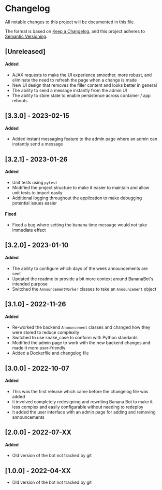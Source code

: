 # Changelog

All notable changes to this project will be documented in this file.

The format is based on [Keep a Changelog](https://keepachangelog.com/en/1.0.0/),
and this project adheres to [Semantic Versioning](https://semver.org/spec/v2.0.0.html).

## [Unreleased]

#### Added
- AJAX requests to make the UI experience smoother, more robust, and eliminate the need to refresh the page when a change is made
- New UI design that removes the filler content and looks better in general
- The ability to send a message instantly from the admin UI
- The ability to store state to enable persistence across container / app reboots

## [3.3.0] - 2023-02-15

#### Added
- Added instant messaging feature to the admin page where an admin can instantly send a message

## [3.2.1] - 2023-01-26

#### Added
- Unit tests using `pytest`
- Modified the project structure to make it easier to maintain and allow unit tests to import easily
- Additional logging throughout the application to make debugging potential issues easier

#### Fixed
- Fixed a bug where setting the banana time message would not take immediate effect

## [3.2.0] - 2023-01-10

#### Added
- The ability to configure which days of the week announcements are sent
- Updated the readme to provide a bit more context around BananaBot's intended purpose
- Switched the `AnnouncementWorker` classes to take an `Announcement` object 

## [3.1.0] - 2022-11-26

#### Added
- Re-worked the backend `Announcement` classes and changed how they were stored to reduce complexity
- Switched to use snake_case to conform with Python standards
- Modified the admin page to work with the new backend changes and made it more user-friendly
- Added a Dockerfile and changelog file

## [3.0.0] - 2022-10-07

#### Added
- This was the first release which came before the changelog file was added
- It involved completely redesigning and rewriting Banana Bot to make it less complex and easily configurable without needing to redeploy
- It added the user interface with an admin page for adding and removing announcements

## [2.0.0] - 2022-07-XX

#### Added
- Old version of the bot not tracked by git

## [1.0.0] - 2022-04-XX
- Old version of the bot not tracked by git